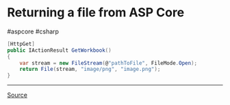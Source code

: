 # Returning a file from ASP Core
#aspcore #csharp 

```csharp
[HttpGet]
public IActionResult GetWorkbook()
{
	var stream = new FileStream(@"pathToFile", FileMode.Open);
    return File(stream, "image/png", "image.png");
}
```

---

[Source](https://stackoverflow.com/questions/40486431/return-pdf-to-the-browser-using-asp-net-core)